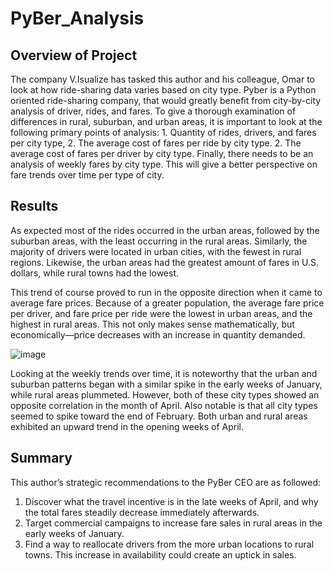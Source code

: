 # PyBer_Analysis

## Overview of Project

The company V.Isualize has tasked this author and his colleague, Omar to look at how ride-sharing data varies based on city type. Pyber is a Python oriented ride-sharing company, that would greatly benefit from city-by-city analysis of driver, rides, and fares. To give a thorough examination of differences in rural, suburban, and urban areas, it is important to look at the following primary points of analysis: 1. Quantity of rides, drivers, and fares per city type, 2. The average cost of fares per ride by city type. 2. The average cost of fares per driver by city type. Finally, there needs to be an analysis of weekly fares by city type. This will give a better perspective on fare trends over time per type of city.

## Results

As expected most of the rides occurred in the urban areas, followed by the suburban areas, with the least occurring in the rural areas. Similarly, the majority of drivers were located in urban cities, with the fewest in rural regions. Likewise, the urban areas had the greatest amount of fares in U.S. dollars, while rural towns had the lowest. 

This trend of course proved to run in the opposite direction when it came to average fare prices. Because of a greater population, the average fare price per driver, and fare price per ride were the lowest in urban areas, and the highest in rural areas. This not only makes sense mathematically, but economically—price decreases with an increase in quantity demanded. 

![image]("https://github.com/mcpoley/PyBer_Analysis/blob/main/Resources/Chart%201.png")

Looking at the weekly trends over time, it is noteworthy that the urban and suburban patterns began with a similar spike in the early weeks of January, while rural areas plummeted. However, both of these city types showed an opposite correlation in the month of April. Also notable is that all city types seemed to spike toward the end of February. Both urban and rural areas exhibited an upward trend in the opening weeks of April. 


## Summary

This author’s strategic recommendations to the PyBer CEO are as followed:

1.	Discover what the travel incentive is in the late weeks of April, and why the total fares steadily decrease immediately afterwards.
2.	Target commercial campaigns to increase fare sales in rural areas in the early weeks of January. 
3.	Find a way to reallocate drivers from the more urban locations to rural towns. This increase in availability could create an uptick in sales.
